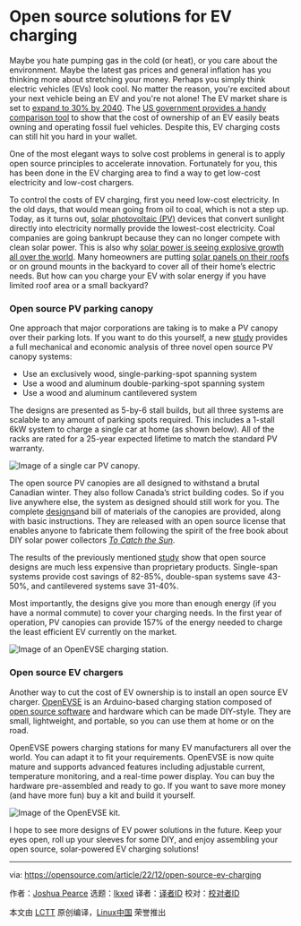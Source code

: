 [#]: subject: "Open source solutions for EV charging"
[#]: via: "https://opensource.com/article/22/12/open-source-ev-charging"
[#]: author: "Joshua Pearce https://opensource.com/users/jmpearce"
[#]: collector: "lkxed"
[#]: translator: " "
[#]: reviewer: " "
[#]: publisher: " "
[#]: url: " "

Open source solutions for EV charging
======

Maybe you hate pumping gas in the cold (or heat), or you care about the environment. Maybe the latest gas prices and general inflation has you thinking more about stretching your money. Perhaps you simply think electric vehicles (EVs) look cool. No matter the reason, you're excited about your next vehicle being an EV and you're not alone! The EV market share is set to [expand to 30% by 2040][1]. The [US government provides a handy comparison tool][2] to show that the cost of ownership of an EV easily beats owning and operating fossil fuel vehicles. Despite this, EV charging costs can still hit you hard in your wallet.

One of the most elegant ways to solve cost problems in general is to apply open source principles to accelerate innovation. Fortunately for you, this has been done in the EV charging area to find a way to get low-cost electricity and low-cost chargers.

To control the costs of EV charging, first you need low-cost electricity. In the old days, that would mean going from oil to coal, which is not a step up. Today, as it turns out, [solar photovoltaic (PV)][3] devices that convert sunlight directly into electricity normally provide the lowest-cost electricity. Coal companies are going bankrupt because they can no longer compete with clean solar power. This is also why [solar power is seeing explosive growth all over the world][4]. Many homeowners are putting [solar panels on their roofs][5] or on ground mounts in the backyard to cover all of their home’s electric needs. But how can you charge your EV with solar energy if you have limited roof area or a small backyard?

### Open source PV parking canopy

One approach that major corporations are taking is to make a PV canopy over their parking lots. If you want to do this yourself, a new [study][6] provides a full mechanical and economic analysis of three novel open source PV canopy systems:

- Use an exclusively wood, single-parking-spot spanning system
- Use a wood and aluminum double-parking-spot spanning system
- Use a wood and aluminum cantilevered system

The designs are presented as 5-by-6 stall builds, but all three systems are scalable to any amount of parking spots required. This includes a 1-stall 6kW system to charge a single car at home (as shown below). All of the racks are rated for a 25-year expected lifetime to match the standard PV warranty.

![Image of a single car PV canopy.][7]

The open source PV canopies are all designed to withstand a brutal Canadian winter. They also follow Canada’s strict building codes. So if you live anywhere else, the system as designed should still work for you. The complete [designs][8]and bill of materials of the canopies are provided, along with basic instructions. They are released with an open source license that enables anyone to fabricate them following the spirit of the free book about DIY solar power collectors [_To Catch the Sun_][9].

The results of the previously mentioned [study][6] show that open source designs are much less expensive than proprietary products. Single-span systems provide cost savings of 82-85%, double-span systems save 43-50%, and cantilevered systems save 31-40%.

Most importantly, the designs give you more than enough energy (if you have a normal commute) to cover your charging needs. In the first year of operation, PV canopies can provide 157% of the energy needed to charge the least efficient EV currently on the market.

![Image of an OpenEVSE charging station.][10]

### Open source EV chargers

Another way to cut the cost of EV ownership is to install an open source EV charger. [OpenEVSE][11] is an Arduino-based charging station composed of [open source software][12] and hardware which can be made DIY-style. They are small, lightweight, and portable, so you can use them at home or on the road.

OpenEVSE powers charging stations for many EV manufacturers all over the world. You can adapt it to fit your requirements. OpenEVSE is now quite mature and supports advanced features including adjustable current, temperature monitoring, and a real-time power display. You can buy the hardware pre-assembled and ready to go. If you want to save more money (and have more fun) buy a kit and build it yourself.

![Image of the OpenEVSE kit.][13]

I hope to see more designs of EV power solutions in the future. Keep your eyes open, roll up your sleeves for some DIY, and enjoy assembling your open source, solar-powered EV charging solutions!

--------------------------------------------------------------------------------

via: https://opensource.com/article/22/12/open-source-ev-charging

作者：[Joshua Pearce][a]
选题：[lkxed][b]
译者：[译者ID](https://github.com/译者ID)
校对：[校对者ID](https://github.com/校对者ID)

本文由 [LCTT](https://github.com/LCTT/TranslateProject) 原创编译，[Linux中国](https://linux.cn/) 荣誉推出

[a]: https://opensource.com/users/jmpearce
[b]: https://github.com/lkxed
[1]: https://about.bnef.com/electric-vehicle-outlook/
[2]: https://fueleconomy.gov/feg/Find.do?action=sbsSelect
[3]: https://opensource.com/article/21/11/open-source-solar-power
[4]: https://www.alliedmarketresearch.com/photovoltaic-market
[5]: https://opensource.com/article/22/12/open-source-solar-power-home
[6]: https://doi.org/10.3390/technologies10060114
[7]: https://opensource.com/sites/default/files/2022-12/Single%20car%20open%20source%20PV%20canopy.png
[8]: https://www.appropedia.org/Open-source_Photovoltaic_-_Electrical_Vehicle_Carport_Designs
[9]: https://tocatchthesun.com/
[10]: https://opensource.com/sites/default/files/2022-12/OpenEVSE%20charging%20an%20electric%20car.png
[11]: https://openevse.com/index.html
[12]: https://github.com/OpenEVSE
[13]: https://opensource.com/sites/default/files/2022-12/OpenEVSE%20kit.png
